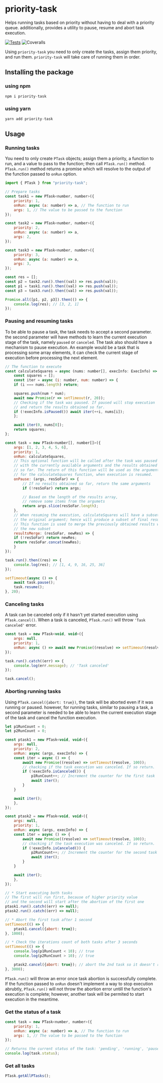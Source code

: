 # priority-task

Helps running tasks based on priority without having to deal with a priority queue. additionally, provides a utility to pause, resume and abort task execution.         

[![Tests](https://github.com/mohasarc/priority-task/actions/workflows/run-tests.yml/badge.svg)](https://github.com/mohasarc/priority-task/actions/workflows/run-tests.yml)
![Coveralls](https://img.shields.io/coveralls/github/mohasarc/priority-task)         

Using `priority-task` you need to only create the tasks, assign them priority, and run them. `priority-task` will take care of running them in order.

## Installing the package

### using npm

```js
npm i priority-task
```

### using yarn

```js
yarn add priority-task
```

## Usage

### Running tasks

You need to only create `PTask` objects; assign them a priority, a function to run, and a value to pass to the function; then call `PTask.run()` method. `PTask.run()` method returns a promise which will resolve to the output of the function passed to `onRun` option.

```js
import { PTask } from "priority-task";

// Prepare tasks
const task1 = new PTask<number, number>({
    priority: 1,
    onRun: async (a: number) => a, // The function to run
    args: 1, // The value to be passed to the function
});

const task2 = new PTask<number, number>({
    priority: 2,
    onRun: async (a: number) => a,
    args: 2,
});

const task3 = new PTask<number, number>({
    priority: 3,
    onRun: async (a: number) => a,
    args: 3,
});

const res = [];
const p2 = task2.run().then((val) => res.push(val));
const p1 = task1.run().then((val) => res.push(val));
const p3 = task3.run().then((val) => res.push(val));

Promise.all([p1, p2, p3]).then(() => {
    console.log(res); // [3, 2, 1]
});
```

### Pausing and resuming tasks

To be able to pause a task, the task needs to accept a second parameter. the second parameter will have methods to learn the current execution stage of the task, namely `paused` or `canceled`. The task also should have a mechanism to pause execution. An example would be
a task that is processing some array elements, it can check the current stage of execution before processing the next element.

```js
// The function to execute
const calculateSquares = async (nums: number[], execInfo: ExecInfo) => {
    const squares = [];
    const iter = async (i: number, num: number) => {
    if (i === nums.length) return;

    squares.push(num * num);
    await new Promise(r => setTimeout(r, 20));
    // Checking if the task was paused. If paused will stop execution
    // and return the results obtained so far.
    if (!execInfo.isPaused()) await iter(++i, nums[i]);
    };

    await iter(0, nums[0]);
    return squares;
};

const task = new PTask<number[], number[]>({
    args: [1, 2, 3, 4, 5, 6],
    priority: 1,
    onRun: calculateSquares,
    // This optional function will be called after the task was paused
    // with the currently available arguments and the results obtained
    // so far. The return of this function will be used as the argument
    // for the calculateSquares function, when execution is resumed.
    onPause: (args, resSoFar) => {
        // If no results obtained so far, return the same arguments
        if (!resSoFar) return args;

        // Based on the length of the results array,
        // remove some items from the argumets
        return args.slice(resSoFar.length);
    },
    // When resuming the execution, calculateSquares will have a subset of
    // the original argument; hence will produce a subset of final result.
    // This function is used to merge the previously obtained results with
    // the new subset
    resultsMerge: (resSoFar, newRes) => {
    if (!resSoFar) return newRes;
    return resSoFar.concat(newRes);
    }
});

task.run().then((res) => {
    console.log(res); // [1, 4, 9, 16, 25, 36]
});

setTimeout(async () => {
    await task.pause();
    task.resume();
}, 20);
```

### Canceling tasks

A task can be canceled only if it hasn't yet started execution using `PTask.cancel()`. When a task is canceled, `PTask.run()` will throw `'Task canceled'` error.

```js
const task = new PTask<void, void>({
    args: null,
    priority: 1,
    onRun: async () => await new Promise((resolve) => setTimeout(resolve, 500))
});

task.run().catch((err) => {
    console.log(err.message); // 'Task canceled'
});

task.cancel();
```

### Aborting running tasks

Using `PTask.cancel({abort: true})`, the task will be aborted even if it was running or paused. however, for running tasks, similar to pausing a task, a second parameter is needed to be able to learn the current execution stage of the task and cancel the function execution.

```js
let p1RunCount = 0;
let p2RunCount = 0;

const ptask1 = new PTask<void, void>({
    args: null,
    priority: 2,
    onRun: async (args, execInfo) => {
    const iter = async () => {
        await new Promise((resolve) => setTimeout(resolve, 100));
        // chacking if the task execution was canceled. If so return.
        if (!execInfo.isCanceled()) {
            p1RunCount++; // Increment the counter for the first task
            await iter();
        }
    }

    await iter();
    },
});

const ptask2 = new PTask<void, void>({
    args: null,
    priority: 1,
    onRun: async (args, execInfo) => {
    const iter = async () => {
        await new Promise((resolve) => setTimeout(resolve, 100));
        // chacking if the task execution was canceled. If so return.
        if (!execInfo.isCanceled()) {
            p2RunCount++; // Increment the counter for the second task
            await iter();
        }
    }

    await iter();
    },
});

// * Start executing both tasks
// The first will run first, because of higher priority value
// and the second will start after the abortion of the first one
ptask1.run().catch((err) => null);
ptask2.run().catch((err) => null);

// * Abort the first task after 1 second
setTimeout(() => {
    ptask1.cancel({abort: true});
}, 1000);

// * Check the iterations count of both tasks after 3 seconds
setTimeout(() => {
    console.log(p1RunCount < 10); // true
    console.log(p2RunCount > 10); // true

    ptask2.cancel({abort: true}); // abort the 2nd task so it doesn't run for ∞
}, 3000);
```

`PTask.run()` will throw an error once task abortion is successfully complete. If the function passed to `onRun` doesn't implement a way to stop execution abrubtly, `PTask.run()` will not throw the abortion error untill the function's execution is complete; however, another task will be permited to start execution in the meantime.

### Get the status of a task
```js
const task = new PTask<number, number>({
    priority: 1,
    onRun: async (a: number) => a, // The function to run
    args: 1, // The value to be passed to the function
});

// Returns the current status of the task: 'pending', 'running', 'paused', 'canceled', 'completed'
console.log(task.status);
```

### Get all tasks
```js
PTask.getAllPTasks();
```